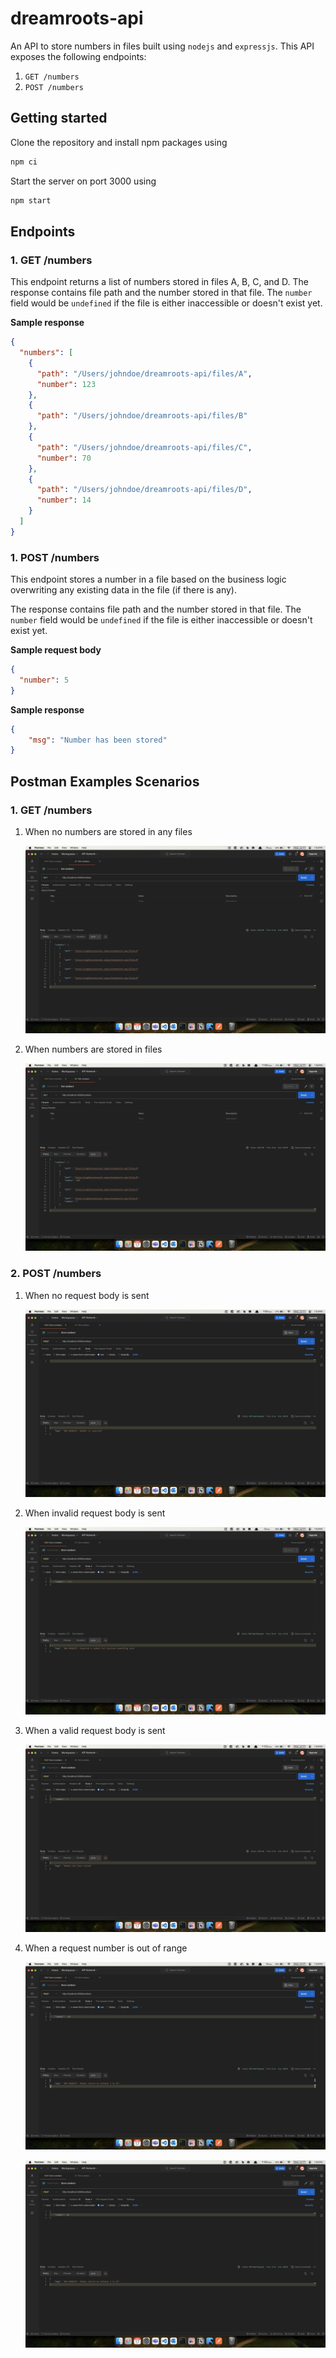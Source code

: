 # dreamroots-api

An API to store numbers in files built using `nodejs` and `expressjs`. This API exposes the following endpoints:

1. `GET /numbers`
2. `POST /numbers`

## Getting started

Clone the repository and install npm packages using

```bash
npm ci
```

Start the server on port 3000 using

```bash
npm start
```

## Endpoints

### 1. GET /numbers

This endpoint returns a list of numbers stored in files A, B, C, and D. The response contains file path and the number stored in that file. The `number` field would be `undefined` if the file is either inaccessible or doesn't exist yet.

**Sample response**

```json
{
  "numbers": [
    {
      "path": "/Users/johndoe/dreamroots-api/files/A",
      "number": 123
    },
    {
      "path": "/Users/johndoe/dreamroots-api/files/B"
    },
    {
      "path": "/Users/johndoe/dreamroots-api/files/C",
      "number": 70
    },
    {
      "path": "/Users/johndoe/dreamroots-api/files/D",
      "number": 14
    }
  ]
}
```

### 1. POST /numbers

This endpoint stores a number in a file based on the business logic overwriting any existing data in the file (if there is any). 

The response contains file path and the number stored in that file. The `number` field would be `undefined` if the file is either inaccessible or doesn't exist yet.

**Sample request body**

```json
{
  "number": 5
}
```

**Sample response**

```json
{
    "msg": "Number has been stored"
}
```

## Postman Examples Scenarios

### 1. GET /numbers

1. When no numbers are stored in any files

   ![When no numbers are stored in any files](./docs/1.%20get-numbers-no-files.png)

2. When numbers are stored in files

    ![When numbers are stored in files](./docs/2.%20get-numbers-stored-numbers.png)

### 2. POST /numbers

1. When no request body is sent

   ![When no request body is sent](./docs/1.%20post-numbers-no-body.png)

2. When invalid request body is sent

    ![When invalid request body is sent](./docs/2.%20post-numbers-invalid-body.png)

3. When a valid request body is sent

    ![When a valid request body is sent](./docs/3.%20post-numbers-valid-number.png)

4. When a request number is out of range

    ![When a request number is out of range](./docs/4.%20post-numbers-out-of-range-number-1.png)

    ![When a request number is out of range](./docs/4.%20post-numbers-out-of-range-number-2.png)
